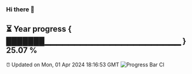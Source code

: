 ### Hi there 👋
⏳ Year progress { ███████▁▁▁▁▁▁▁▁▁▁▁▁▁▁▁▁▁▁▁▁▁▁▁ } 25.07 %
---
⏰ Updated on Mon, 01 Apr 2024 18:16:53 GMT
![Progress Bar CI](https://github.com/liununu/liununu/workflows/Progress%20Bar%20CI/badge.svg)
